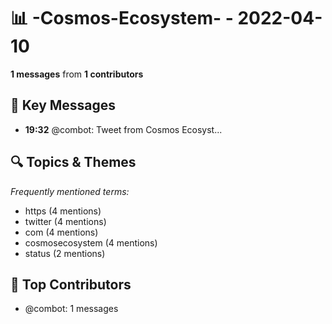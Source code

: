 # 📊 -Cosmos-Ecosystem- - 2022-04-10
**1 messages** from **1 contributors**

## 💬 Key Messages
- **19:32** @combot: [‌‌‌‌‎⁠](https://twitter.com/CosmosEcosystem/status/1513238408101040136)Tweet from Cosmos Ecosyst...

## 🔍 Topics & Themes
*Frequently mentioned terms:*
- https (4 mentions)
- twitter (4 mentions)
- com (4 mentions)
- cosmosecosystem (4 mentions)
- status (2 mentions)

## 👥 Top Contributors
- @combot: 1 messages